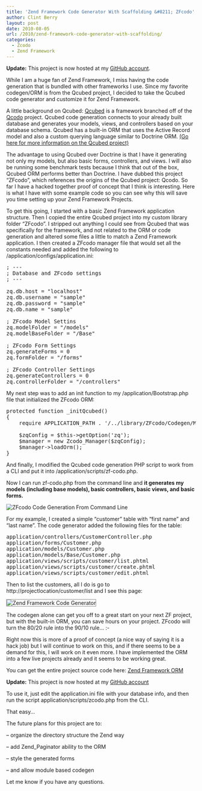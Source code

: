 ```yaml
---
title: 'Zend Framework Code Generator With Scaffolding &#8211; ZFcodo'
author: Clint Berry
layout: post
date: 2010-08-05
url: /2010/zend-framework-code-generator-with-scaffolding/
categories:
  - Zcodo
  - Zend Framework
---
```

**Update:** This project is now hosted at my [GitHub account][1].

While I am a huge fan of Zend Framework, I miss having the code generation that is bundled with other frameworks I use. Since my favorite codegen/ORM is from the Qcubed project, I decided to take the Qcubed code generator and customize it for Zend Framework.
  
<!--more-->


  
A little background on Qcubed: [Qcubed][2] is a framework branched off of the [Qcodo][3] project. Qcubed code generation connects to your already built database and generates your models, views, and controllers based on your database schema. Qcubed has a built-in ORM that uses the Active Record model and also a custom querying language similar to Doctrine ORM. [(Go here for more information on the Qcubed project)][2]

The advantage to using Qcubed over Doctrine is that I have it generating not only my models, but also basic forms, controllers, and views. I will also be running some benchmark tests because I think that out of the box, Qcubed ORM performs better than Doctrine. I have dubbed this project &#8220;ZFcodo&#8221;, which references the origins of the Qcubed project: Qcodo. So far I have a hacked together proof of concept that I think is interesting. Here is what I have with some example code so you can see why this will save you time setting up your Zend Framework Projects.

To get this going, I started with a basic Zend Framework application structure. Then I copied the entire Qcubed project into my custom library folder &#8220;ZFcodo&#8221;. I stripped out anything I could see from Qcubed that was specifically for the framework, and not related to the ORM or code generation and altered some files a little to match a Zend Framework application. I then created a ZFcodo manager file that would set all the constants needed and added the following to /application/configs/application.ini:

<pre class="wp-code-highlight prettyprint">; ---
; Database and ZFcodo settings
; ---

zq.db.host = "localhost"
zq.db.username = "sample"
zq.db.password = "sample"
zq.db.name = "sample"

; ZFcodo Model Settins
zq.modelFolder = "/models"
zq.modelBaseFolder = "/Base"

; ZFcodo Form Settings
zq.generateForms = 0
zq.formFolder = "/forms"

; ZFcodo Controller Settings
zq.generateControllers = 0
zq.controllerFolder = "/controllers"
</pre>



My next step was to add an init function to my /application/Bootstrap.php file that initialized the ZFcodo ORM:

<pre class="wp-code-highlight prettyprint">protected function _initQcubed()
{
    require APPLICATION_PATH . &#039;/../library/ZFcodo/Codegen/Manager.php&#039;;

    $zqConfig = $this-&gt;getOption(&#039;zq&#039;);
    $manager = new Zcodo_Manager($zqConfig);
    $manager-&gt;loadOrm();
}
</pre>

And finally, I modified the Qcubed code generation PHP script to work from a CLI and put it into /application/scripts/zf-codo.php.

Now I can run zf-codo.php from the command line and **it generates my models (including base models), basic controllers, basic views, and basic forms.**

![ZFcodo Code Generation From Command Line][4]

For my example, I created a simple &#8220;customer&#8221; table with &#8220;first name&#8221; and &#8220;last name&#8221;. The code generator added the following files for the table:

<pre class="wp-code-highlight prettyprint">application/controllers/CustomerController.php
application/forms/Customer.php
application/models/Customer.php
application/models/Base/Customer.php
application/views/scripts/customer/list.phtml
application/views/scripts/customer/create.phtml
application/views/scripts/customer/edit.phtml
</pre>

Then to list the customers, all I do is go to http://projectlocation/customer/list and I see this page:

<img src="http://clintberry.com/images/screenshot1.png" alt="Zend Framework Code Generator" style="border:1px solid gray;" />

The codegen alone can get you off to a great start on your next ZF project, but with the built-in ORM, you can save hours on your project. ZFcodo will turn the 80/20 rule into the 90/10 rule&#8230; <img src="http://clintberry.com/wp-includes/images/smilies/simple-smile.png" alt=":-)" class="wp-smiley" style="height: 1em; max-height: 1em;" />

Right now this is more of a proof of concept (a nice way of saying it is a hack job) but I will continue to work on this, and if there seems to be a demand for this, I will work on it even more. I have implemented the ORM into a few live projects already and it seems to be working great.

You can get the entire project source code here: [Zend Framework ORM][1]
  
**Update:** This project is now hosted at my [GitHub account][1]
  
To use it, just edit the application.ini file with your database info, and then run the script application/scripts/zcodo.php from the CLI.
  
That easy&#8230; 

The future plans for this project are to:
  
&#8211; organize the directory structure the Zend way
  
&#8211; add Zend_Paginator ability to the ORM
  
&#8211; style the generated forms
  
&#8211; and allow module based codegen

Let me know if you have any questions.

 [1]: https://github.com/clintberry/zf-codo
 [2]: http://qcu.be/
 [3]: http://www.qcodo.com/
 [4]: http://clintberry.com/images/codegenscreenshot.png